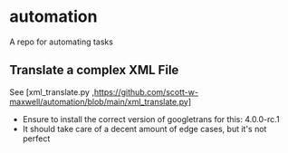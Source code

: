 # automation
A repo for automating tasks


## Translate a complex XML File

See [xml_translate.py ,https://github.com/scott-w-maxwell/automation/blob/main/xml_translate.py]

- Ensure to install the correct version of googletrans for this: 4.0.0-rc.1
- It should take care of a decent amount of edge cases, but it's not perfect
